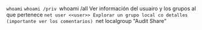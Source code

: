 `whoami`
`whoami /priv
`whoami /all
Ver información del usuairo y los grupos al que pertenece
`net user <<user>>
Explorar un grupo local co detalles (importante ver los comentarios)
`net localgroup "Audit Share"
